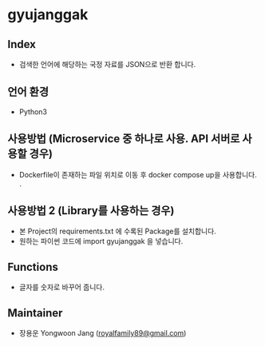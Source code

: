 # gyujanggak

## Index
* 검색한 언어에 해당하는 국정 자료를 JSON으로 반환 합니다.

## 언어 환경 
* Python3

## 사용방법 (Microservice 중 하나로 사용. API 서버로 사용할 경우)
* Dockerfile이 존재하는 파일 위치로 이동 후 docker compose up을 사용합니다. .

## 사용방법 2 (Library를 사용하는 경우) 
* 본 Project의 requirements.txt 에 수록된 Package를 설치합니다.  
* 원하는 파이썬 코드에 import gyujanggak 을 넣습니다.

## Functions
* 글자를 숫자로 바꾸어 줍니다. 

## Maintainer
* 장용운 Yongwoon Jang (royalfamily89@gmail.com)
